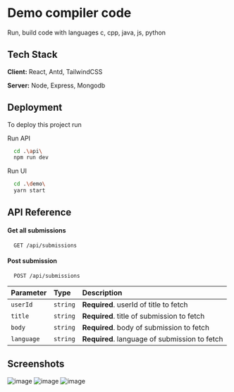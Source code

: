 
# Demo compiler code

Run, build code with languages c, cpp, java, js, python



## Tech Stack

**Client:** React, Antd, TailwindCSS

**Server:** Node, Express, Mongodb


## Deployment

To deploy this project run

Run API
```bash
  cd .\api\
  npm run dev
```
Run UI
```bash
  cd .\demo\
  yarn start
```

## API Reference

#### Get all submissions

```http
  GET /api/submissions
```


#### Post submission

```http
  POST /api/submissions
```

| Parameter | Type     | Description                       |
| :-------- | :------- | :-------------------------------- |
| `userId`      | `string` | **Required**. userId of title to fetch |
| `title`      | `string` | **Required**. title of submission to fetch |
| `body`      | `string` | **Required**. body of submission to fetch |
| `language`      | `string` | **Required**. language of submission to fetch |




## Screenshots
![image](https://github.com/dattv23/demo_compiler/assets/94770505/96c91120-937a-42f5-91b5-c0d250ef88b6)
![image](https://github.com/dattv23/demo_compiler/assets/94770505/19fafdee-958b-4efc-a500-d6ca21c83fcb)
![image](https://github.com/dattv23/demo_compiler/assets/94770505/9124bbeb-76c2-4573-a51d-17a31745e09d)





